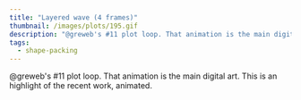 ```yaml
---
title: "Layered wave (4 frames)"
thumbnail: /images/plots/195.gif
description: "@greweb's #11 plot loop. That animation is the main digital art."
tags:
  - shape-packing
---
```


@greweb's #11 plot loop. That animation is the main digital art. This is an highlight of the recent work, animated.